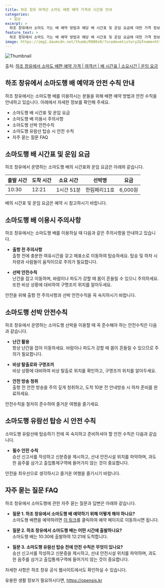 ```yaml
---
title: 하조 창유 여객선 소마도 배편 예약 가격과 시간표 안내
categories:
  - 일상
excerpt: >
  하조 창유에서 소마도 가는 배 예약 방법과 해당 배 시간표 및 운임 요금에 대한 가격 정보를 안내 드리겠습니다. 안전하고 재밋는 소마도행 여행을 위해 아래 정보 참고하시기 바랍니다. 소마도행 배편 예약하기 👈 클릭하조 창유에서 소마도행 배 시간표출발 시간도착 시간소요 시간선박명요금10:3012:211시간 51분한림페리11호6,000원소마도행 배편 예약하기 👈 클릭하조 창유에서 소마도행 여객선 탑승 시 이용수칙하조 창유에서 소마도행 배 출항시간을 확인하고 출항 전에 충분한 여유시간을 갖는 것이 중요합니다. 하조 창유에서 소마도행 배 출항 전 주의사항매표소로 가서 충분한 여유시간을 가지고 탑승하세요.탑승 및 하차 시 차량과 사람들이 움직이므로 주의가 필요합니다.계단 이용 시 난간을 잡고 조심히 움직이세요.하..
feature_text: >
  하조 창유에서 소마도 가는 배 예약 방법과 해당 배 시간표 및 운임 요금에 대한 가격 정보를 안내 드리겠습니다. 안전하고 재밋는 소마도행 여행을 위해 아래 정보 참고하시기 바랍니다. 소마도행 배편 예약하기 👈 클릭하조 창유에서 소마도행 배 시간표출발 시간도착 시간소요 시간선박명요금10:3012:211시간 51분한림페리11호6,000원소마도행 배편 예약하기 👈 클릭하조 창유에서 소마도행 여객선 탑승 시 이용수칙하조 창유에서 소마도행 배 출항시간을 확인하고 출항 전에 충분한 여유시간을 갖는 것이 중요합니다. 하조 창유에서 소마도행 배 출항 전 주의사항매표소로 가서 충분한 여유시간을 가지고 탑승하세요.탑승 및 하차 시 차량과 사람들이 움직이므로 주의가 필요합니다.계단 이용 시 난간을 잡고 조심히 움직이세요.하..
image: https://img1.daumcdn.net/thumb/R800x0/?scode=mtistory2&fname=https%3A%2F%2Fblog.kakaocdn.net%2Fdn%2FmAwOv%2FbtsHCTxMPil%2Fw6raTisAAfLkTeKaOyc2xk%2Fimg.webp
---
```


![Thumbnail](https://img1.daumcdn.net/thumb/R800x0/?scode=mtistory2&fname=https%3A%2F%2Fblog.kakaocdn.net%2Fdn%2FmAwOv%2FbtsHCTxMPil%2Fw6raTisAAfLkTeKaOyc2xk%2Fimg.webp)

<p>출처: <a href="https://opensis.kr/entry/%ED%95%98%EC%A1%B0-%EC%B0%BD%EC%9C%A0%EC%97%90%EC%84%9C-%EC%86%8C%EB%A7%88%EB%8F%84-%EB%B0%B0%ED%8E%B8-%EC%98%88%EC%95%BD-%EA%B0%80%EA%B2%A9-%EC%97%AC%EA%B0%9D%EC%84%A0-%EB%B0%B0-%EC%8B%9C%EA%B0%84%ED%91%9C-%EC%86%8C%EC%9A%94%EC%8B%9C%EA%B0%84-%EC%9A%B4%EC%9E%84-%EC%9A%94%EA%B8%88" rel="dofollow">하조 창유에서 소마도 배편 예약 가격 | 여객선 | 배 시간표 | 소요시간 | 운임 요금</a> </p>

## 하조 창유에서 소마도행 배 예약과 안전 수칙 안내

하조 창유에서는 소마도행 배를 이용하시는 분들을 위해 배편 예약 방법과 안전 수칙을 안내하고 있습니다. 아래에서 자세한 정보를 확인해
주세요.

  * 소마도행 배 시간표 및 운임 요금
  * 소마도행 배 이용시 주의사항
  * 소마도행 선박 안전수칙
  * 소마도행 유람선 탑승 시 안전 수칙
  * 자주 묻는 질문 FAQ

## 소마도행 배 시간표 및 운임 요금

하조 창유에서 운영하는 소마도행 배의 시간표와 운임 요금은 아래와 같습니다.

**출발 시간** | **도착 시간** | **소요 시간** | **선박명** | **요금**  
---|---|---|---|---  
10:30 | 12:21 | 1시간 51분 | 한림페리11호 | 6,000원  
  
배의 시간표 및 운임 요금은 예약 시 참고하시기 바랍니다.

## 소마도행 배 이용시 주의사항

하조 창유에서는 소마도행 배를 이용하실 때 다음과 같은 주의사항을 안내하고 있습니다.

  * **출항 전 주의사항**  
출항 전에 충분한 여유시간을 갖고 매표소로 이동하여 탑승하세요. 탑승 및 하차 시 차량과 사람들이 움직이므로 주의가 필요합니다.

  * **선박 안전수칙**  
난간을 잡고 이동하며, 바람이나 파도가 강할 때 몸이 흔들릴 수 있으니 주의하세요. 또한 비상 상황에 대비하여 구명조끼 위치를 알아두세요.

안전을 위해 출항 전 주의사항과 선박 안전수칙을 꼭 숙지하시기 바랍니다.

## 소마도행 선박 안전수칙

하조 창유에서 운영하는 소마도행 선박을 이용할 때 꼭 준수해야 하는 안전수칙은 다음과 같습니다.

  * **난간 활용**  
항상 난간을 잡아 이동하세요. 바람이나 파도가 강할 때 몸이 흔들릴 수 있으므로 주의가 필요합니다.

  * **비상 탈출로와 구명조끼**  
비상 상황에 대비하여 비상 탈출로 위치를 확인하고, 구명조끼 위치를 알아두세요.

  * **안전 방송 청취**  
출항 전 안전 방송을 주의 깊게 청취하고, 도착 10분 전 안내방송 시 하차 준비를 완료하세요.

안전수칙을 철저히 준수하여 즐거운 여행을 즐기세요.

## 소마도행 유람선 탑승 시 안전 수칙

소마도행 유람선에 탑승하기 전에 꼭 숙지하고 준비하셔야 할 안전 수칙은 다음과 같습니다.

  * **필수 안전 수칙**  
승선 신고서를 작성하고 신분증을 제시하고, 선내 안전시설 위치를 파악하며, 과도한 음주를 삼가고 출입통제구역에 들어가지 않는 것이
중요합니다.

안전을 최우선으로 생각하시고 즐거운 여행을 즐기시기 바랍니다.

## 자주 묻는 질문 FAQ

하조 창유에서 소마도행에 관한 자주 묻는 질문과 답변은 아래와 같습니다.

  * **질문 1. 하조 창유에서 소마도행 배 예약하기 위해 어떻게 해야 하나요?**  
소마도행 배편을 예약하려면 [이 링크](예약페이지링크)를 클릭하여 예약 페이지로 이동하시면 됩니다.

  * **질문 2. 하조 창유에서 소마도행 배는 어떤 시간에 출발하나요?**  
소마도행 배는 10:30에 출발하여 12:21에 도착합니다.

  * **질문 3. 소마도행 유람선 탑승 전에 안전 수칙은 무엇이 있나요?**  
승선 신고서를 작성하고 신분증을 제시하고, 선내 안전시설 위치를 파악하며, 과도한 음주를 삼가고 출입통제구역에 들어가지 않는 것이
중요합니다.

자세한 사항은 하조 창유 공식 웹사이트에서도 확인하실 수 있습니다.

 

유용한 생활 정보가 필요하시다면, <a href="https://opensis.kr" rel="dofollow">https://opensis.kr</a>


